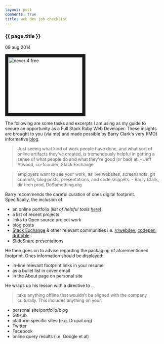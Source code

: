 ```yaml
---
layout: post
comments: true
title: web dev job checklist
---
```


<h3>{{ page.title }}</h3>

<p class="meta">09 aug 2014</p>

<a href="http://www.youtube.com/watch?feature=player_embedded&v=Wf66LjGuoRw
" target="_blank"><img src="http://img.youtube.com/vi/Wf66LjGuoRw/0.jpg" 
alt="never 4 free" width="240" height="180" border="10" /></a>

The following are some tasks and excerpts I am using as my guide to secure an opportunity as a Full Stack Ruby Web Developer. These insights are brought to you (via me) and made possible by Barry Clark\'s very (IMO) informative [blog](http://www.barryclark.co/).

> Just seeing what kind of work people have done, and what sort of online artifacts they\'ve created, is tremendously helpful in getting a sense of what people do and what they\'re good (or bad) at. - Jeff Atwood, co-founder, Stack Exchange

> employers want to see your work, as live websites, screenshots, git commits, blog posts, presentations, and code snippets. - Barry Clark, dir tech prod, DoSomething.org

Barry recommends the careful curation of ones digital footprint. Specifically, the inclusion of:

- an online portfolio (_list of helpful tools [here](http://mashable.com/2013/09/17/online-portfolio/)_)
- a list of recent projects
- links to Open source project work
- blog posts
- [Stack Exchange](http://stackexchange.com/sites) & other relevant communities i.e. [/r/webdev](http://www.reddit.com/r/webdev), [codepen](http://codepen.io/), [dribbble](https://dribbble.com/)
- [SlideShare](http://www.slideshare.net/) presentations

He then goes on to advise regarding the packaging of aforementioned footprint. Ones information should be displayed:

- in-line relevant footprint links in your resume
- as a bullet list in cover email
- in the About page on personal site  

He wraps up his lesson with a directive to ..

> take anything offline that wouldn\'t be aligned with the company culturally. This includes anything on your:

- personal site/portfolio/blog
- GitHub
- platform specific sites (e.g. Drupal.org)
- Twitter
- Facebook
- online query results (i.e. Google et al) 